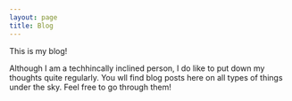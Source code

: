 ```yaml
---
layout: page
title: Blog
---
```


This is my blog!

Although I am a techhincally inclined person, I do like to put down my thoughts quite regularly. You wll find blog posts here on all types of things under the sky. Feel free to go through them!
 	
	